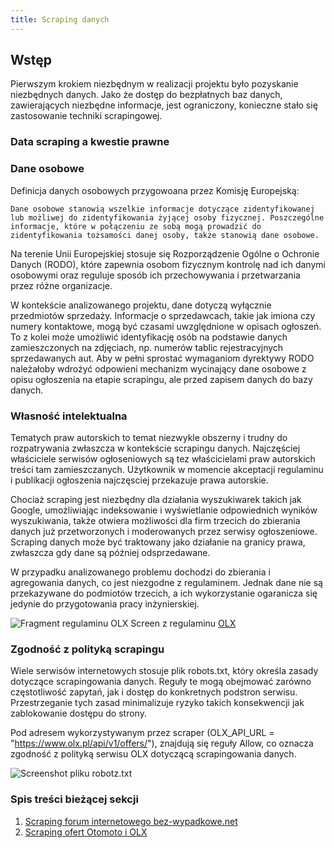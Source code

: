 ```yaml
---
title: Scraping danych
---
```


## Wstęp

Pierwszym krokiem niezbędnym w realizacji projektu było pozyskanie niezbędnych danych. Jako że dostęp do bezpłatnych baz danych, zawierających niezbędne informacje, jest ograniczony, konieczne stało się zastosowanie techniki scrapingowej.


### Data scraping a kwestie prawne

### Dane osobowe

Definicja danych osobowych przygowoana przez Komisję Europejską:

    Dane osobowe stanowią wszelkie informacje dotyczące zidentyfikowanej lub możliwej do zidentyfikowania żyjącej osoby fizycznej. Poszczególne informacje, które w połączeniu ze sobą mogą prowadzić do zidentyfikowania tożsamości danej osoby, także stanowią dane osobowe.

Na terenie Unii Europejskiej stosuje się Rozporządzenie Ogólne o Ochronie Danych (RODO), które zapewnia osobom fizycznym kontrolę nad ich danymi osobowymi oraz reguluje sposób ich przechowywania i przetwarzania przez różne organizacje.

W kontekście analizowanego projektu, dane dotyczą wyłącznie przedmiotów sprzedaży. Informacje o sprzedawcach, takie jak imiona czy numery kontaktowe, mogą być czasami uwzględnione w opisach ogłoszeń. To z kolei może umożliwić identyfikację osób na podstawie danych zamieszczonych na zdjęciach, np. numerów tablic rejestracyjnych sprzedawanych aut.
Aby w pełni sprostać wymaganiom dyrektywy RODO należałoby wdrożyć odpowieni mechanizm wycinający dane osobowe z opisu ogłoszenia na etapie scrapingu, ale przed zapisem danych do bazy danych.

### Własność intelektualna

Tematych praw autorskich to temat niezwykle obszerny i trudny do rozpatrywania zwłaszcza w kontekście scrapingu danych. Najczęściej właściciele serwisów ogłoseniowych są tez właścicielami praw autorskich treści tam zamieszczanych. Użytkownik w momencie akceptacji regulaminu i publikacji ogłoszenia najczęsciej przekazuje prawa autorskie.

Chociaż scraping jest niezbędny dla działania wyszukiwarek takich jak Google, umożliwiając indeksowanie i wyświetlanie odpowiednich wyników wyszukiwania, także otwiera możliwości dla firm trzecich do zbierania danych już przetworzonych i moderowanych przez serwisy ogłoszeniowe. Scraping danych może być traktowany jako działanie na granicy prawa, zwłaszcza gdy dane są później odsprzedawane.

W przypadku analizowanego problemu dochodzi do zbierania i agregowania danych, co jest niezgodne z regulaminem. Jednak dane nie są przekazywane do podmiotów trzecich, a ich wykorzystanie ogaranicza się jedynie do przygotowania pracy inżynierskiej.

![Fragment regulaminu OLX](/assets/olx_regulamin.png)
Screen z regulaminu [OLX](https://pomoc.olx.pl/olxplhelp/s/article/aktualny-regulamin-V32-olx#0.1_r13)


### Zgodność z polityką scrapingu

Wiele serwisów internetowych stosuje plik robots.txt, który określa zasady dotyczące scrapingowania danych. Reguły te mogą obejmować zarówno częstotliwość zapytań, jak i dostęp do konkretnych podstron serwisu. Przestrzeganie tych zasad minimalizuje ryzyko takich konsekwencji jak zablokowanie dostępu do strony.

Pod adresem wykorzystywanym przez scraper (OLX_API_URL = "https://www.olx.pl/api/v1/offers/"), znajdują się reguły Allow, co oznacza zgodność z polityką serwisu OLX dotyczącą scrapingowania danych.

![Screenshot pliku robotz.txt](/assets/olx_robots_txt.png)


### Spis treści bieżącej sekcji

1. [Scraping forum internetowego bez-wypadkowe.net](/data_scraping/bezwypadkowe)
1. [Scraping ofert Otomoto i OLX](/data_scraping/otomoto_and_olx)
